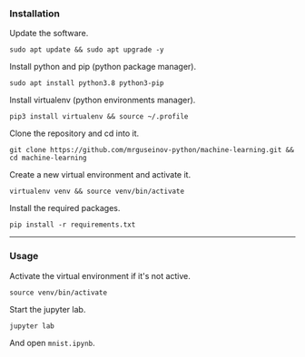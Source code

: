 ### Installation

Update the software.
```
sudo apt update && sudo apt upgrade -y
```

Install python and pip (python package manager).
```
sudo apt install python3.8 python3-pip
```

Install virtualenv (python environments manager).
```
pip3 install virtualenv && source ~/.profile
```

Clone the repository and cd into it.
```
git clone https://github.com/mrguseinov-python/machine-learning.git && cd machine-learning
```

Create a new virtual environment and activate it.
```
virtualenv venv && source venv/bin/activate
```

Install the required packages.
```
pip install -r requirements.txt
```

---

### Usage

Activate the virtual environment if it's not active.
```
source venv/bin/activate
```

Start the jupyter lab.
```
jupyter lab
```
And open `mnist.ipynb`.
